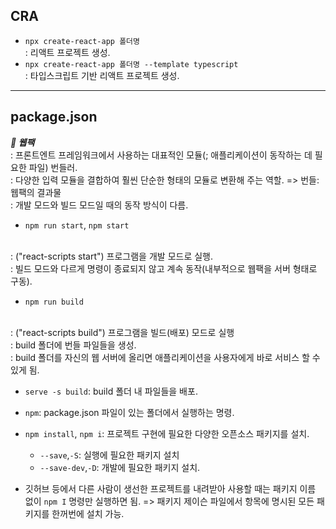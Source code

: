 ## CRA
- `npx create-react-app 폴더명`<br>
: 리액트 프로젝트 생성.
- `npx create-react-app 폴더명 --template typescript` <br>
: 타입스크립트 기반 리액트 프로젝트 생성.

---

## package.json
***📌 웹팩*** <br>
: 프론트엔트 프레임워크에서 사용하는 대표적인 모듈(; 애플리케이션이 동작하는 데 필요한 파일) 번들러.
<br>
: 다양한 입력 모듈을 결합하여 훨씬 단순한 형태의 모듈로 변환해 주는 역할. => 번들: 웹팩의 결과물
<br>
: 개발 모드와 빌드 모드일 때의 동작 방식이 다름.

- `npm run start`, `npm start`
<br>
: ("react-scripts start") 프로그램을 개발 모드로 실행.
<br>
: 빌드 모드와 다르게 명령이 종료되지 않고 계속 동작(내부적으로 웹팩을 서버 형태로 구동).
<br>

- `npm run build`
<br>
: ("react-scripts build") 프로그램을 빌드(배포) 모드로 실행
<br>
: build 폴더에 번들 파일들을 생성.
<br>
: build 폴더를 자신의 웹 서버에 올리면 애플리케이션을 사용자에게 바로 서비스 할 수 있게 됨.

- `serve -s build`: build 폴더 내 파일들을 배포.

- `npm`: package.json 파일이 있는 폴더에서 실행하는 명령.
- `npm install`, `npm i`: 프로젝트 구현에 필요한 다양한 오픈소스 패키지를 설치.
    - `--save`,`-S`: 실행에 필요한 패키지 설치
    - `--save-dev`,`-D`: 개발에 필요한 패키지 설치.
- 깃허브 등에서 다른 사람이 생선한 프로젝트를 내려받아 사용할 때는 패키지 이름 없이 `npm I` 명령만 실행하면 됨. => 패키지 제이슨 파일에서 항목에 명시된 모든 패키지를 한꺼번에 설치 가능.